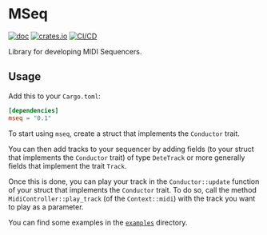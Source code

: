 # MSeq

[![doc](https://docs.rs/mseq/badge.svg)](https://docs.rs/mseq) [![crates.io](https://img.shields.io/crates/v/mseq.svg)](https://crates.io/crates/mseq) [![CI/CD](https://github.com/MF-Room/mseq/actions/workflows/rust.yml/badge.svg)](https://github.com/MF-Room/mseq/actions/workflows/rust.yml)

Library for developing MIDI Sequencers.

## Usage

Add this to your `Cargo.toml`:

```toml
[dependencies]
mseq = "0.1"
```
To start using `mseq`, create a struct that implements the `Conductor` trait.

You can then add tracks to your sequencer by adding fields (to your struct that implements the
`Conductor` trait) of type `DeteTrack` or more generally fields that implement the trait `Track`.

Once this is done, you can play your track in the `Conductor::update` function of your struct that
implements the `Conductor` trait. To do so, call the method `MidiController::play_track` (of
the `Context::midi`) with the track you want to play as a parameter.

You can find some examples in the [`examples`](https://github.com/MF-Room/mseq/tree/main/examples) directory.
